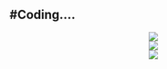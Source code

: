 #Coding....
---
<div align="center" margin="auto"> 
  <img src="https://github-readme-stats.vercel.app/api?username=SerendipityR-2022" />
</div>

<div align="center" margin="auto"> 
  <img src="https://github-readme-streak-stats.herokuapp.com/?user=SerendipityR-2022" />
</div>

<div align="center" margin="auto"> 
  <img src="https://github-readme-stats.vercel.app/api/top-langs/?username=SerendipityR-2022" />
</div>
